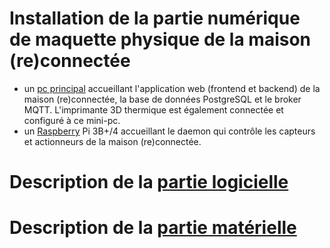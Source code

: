 # Installation de la partie numérique de maquette physique de la maison (re)connectée

- un [pc principal](docs/pc-principal.md) accueillant l'application web (frontend et backend) de la maison (re)connectée, la base de données PostgreSQL et le broker MQTT. L'imprimante 3D thermique est également connectée et configuré à ce mini-pc.
- un [Raspberry](docs/raspberry.md) Pi 3B+/4 accueillant le daemon qui contrôle les capteurs et actionneurs de la maison (re)connectée.


# Description de la [partie logicielle](docs/software.md)

# Description de la [partie matérielle](docs/hardware.md)


